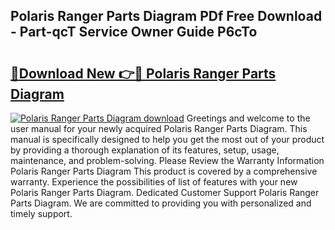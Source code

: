 ## Polaris Ranger Parts Diagram PDf Free Download - Part-qcT Service Owner Guide P6cTo

# <h2><a href="http://dfolkc.blite.top/?on=Polaris+Ranger+Parts+Diagram">🔗Download New 👉🔴 Polaris Ranger Parts Diagram</a></h2>

[![Polaris Ranger Parts Diagram download](https://i.imgur.com/lujVjoI.png)](http://dfolkc.blite.top/?on=Polaris+Ranger+Parts+Diagram)
Greetings and welcome to the user manual for your newly acquired Polaris Ranger Parts Diagram. This manual is specifically designed to help you get the most out of your product by providing a thorough explanation of its features, setup, usage, maintenance, and problem-solving. Please Review the Warranty Information Polaris Ranger Parts Diagram This product is covered by a comprehensive warranty. Experience the possibilities of list of features with your new Polaris Ranger Parts Diagram. Dedicated Customer Support Polaris Ranger Parts Diagram. We are committed to providing you with personalized and timely support.
